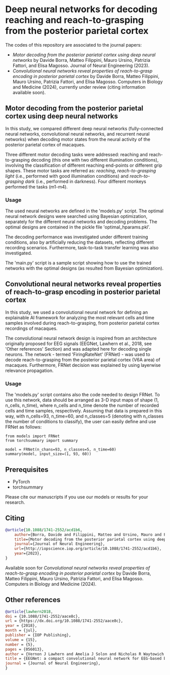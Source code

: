 # Deep neural networks for decoding reaching and reach-to-grasping from the posterior parietal cortex

The codes of this repository are associated to the journal papers:
* _Motor decoding from the posterior parietal cortex using deep neural networks_ by Davide Borra, Matteo Filippini, Mauro Ursino, Patrizia Fattori, and Elisa Magosso. Journal of Neural Engineering (2023).
* _Convolutional neural networks reveal properties of reach-to-grasp encoding in posterior parietal cortex_ by Davide Borra, Matteo Filippini, Mauro Ursino, Patrizia Fattori, and Elisa Magosso. Computers in Biology and Medicine (2024), currently under review (citing information available soon).

## Motor decoding from the posterior parietal cortex using deep neural networks
In this study, we compared different deep neural networks (fully-connected neural networks, convolutional neural networks, and recurrent neural networks) when decoding motor states from the neural activity of the posterior parietal cortex of macaques. 

Three different motor decoding tasks were addressed: reaching and reach-to-grasping decoding (this one with two different illumination conditions), involving the classification of different reaching end-points or different grip shapes. 
These motor tasks are referred as: _reaching_, _reach-to-grasping light_ (i.e., performed with good illumination conditions) and _reach-to-grasping dark_ (i.e., performed in darkness).
Four different monkeys performed the tasks (m1-m4).

### Usage
The used neural networks are defined in the 'models.py' script. 
The optimal neural network designs were searched using Bayesian optimization, separately for the different neural networks and decoding problems. 
The optimal designs are contained in the pickle file 'optimal_hparams.pkl'.  

The decoding performance was investigated under different training conditions, also by artificially reducing the datasets, reflecting different recording scenarios. Furthermore, task-to-task transfer learning was also investigated.

The 'main.py' script is a sample script showing how to use the trained networks with the optimal designs (as resulted from Bayesian optimization).

## Convolutional neural networks reveal properties of reach-to-grasp encoding in posterior parietal cortex
In this study, we used a convolutional neural network for defining an explainable AI framework for analyzing the most relevant cells and time samples involved during reach-to-grasping, from posterior parietal cortex recordings of macaques.

The convolutional neural network design is inspired from an architecture originally proposed for EEG signals (EEGNet, Lawhern et al., 2018, see 'Other references' Section) and was adapted here for decoding single neurons. The network - termed 'FiringRateNet' (FRNet) - was used to decode reach-to-grasping from the posterior parietal cortex (V6A area) of macaques. Furthermore, FRNet decision was explained by using layerwise relevance propagation.

### Usage
The 'models.py' script contains also the code needed to design FRNet.
To use this network, data should be arranged as 3-D input maps of shape (1, n_cells, n_time), where n_cells and n_time denote the number of recorded cells and time samples, respectively. Assuming that data is prepared in this way, with n_cells=93, n_time=60, and n_classes=5 (denoting with n_classes the number of conditions to classify), the user can easily define and use FRNet as follows:

```
from models import FRNet
from torchsummary import summary

model = FRNet(n_chans=93, n_classes=5, n_time=60)
summary(model, input_size=(1, 93, 60))
```

## Prerequisites
* PyTorch
* torchsummary

Please cite our manuscripts if you use our models or results for your research.

## Citing
```bibtex
@article{10.1088/1741-2552/acd1b6,
	author={Borra, Davide and Filippini, Matteo and Ursino, Mauro and Fattori, Patrizia and Magosso, Elisa},
	title={Motor decoding from the posterior parietal cortex using deep neural networks},
	journal={Journal of Neural Engineering},
	url={http://iopscience.iop.org/article/10.1088/1741-2552/acd1b6},
	year={2023},
}
```
Available soon for _Convolutional neural networks reveal properties of reach-to-grasp encoding in posterior parietal cortex_ by Davide Borra, Matteo Filippini, Mauro Ursino, Patrizia Fattori, and Elisa Magosso. Computers in Biology and Medicine (2024).

## Other references
```bibtex
@article{lawhern2018,
doi = {10.1088/1741-2552/aace8c},
url = {https://dx.doi.org/10.1088/1741-2552/aace8c},
year = {2018},
month = {jul},
publisher = {IOP Publishing},
volume = {15},
number = {5},
pages = {056013},
author = {Vernon J Lawhern and Amelia J Solon and Nicholas R Waytowich and Stephen M Gordon and Chou P Hung and Brent J Lance},
title = {EEGNet: a compact convolutional neural network for EEG-based brain–computer interfaces},
journal = {Journal of Neural Engineering},
}
```
